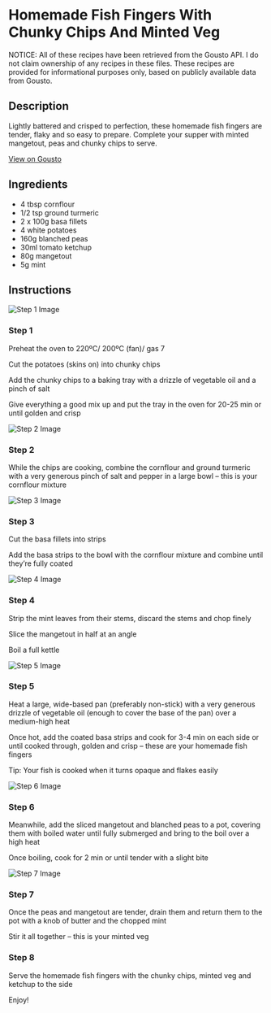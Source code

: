 # Homemade Fish Fingers With Chunky Chips And Minted Veg

NOTICE: All of these recipes have been retrieved from the Gousto API. I do not claim ownership of any recipes in these files. These recipes are provided for informational purposes only, based on publicly available data from Gousto.

## Description

Lightly battered and crisped to perfection, these homemade fish fingers are tender, flaky and so easy to prepare. Complete your supper with minted mangetout, peas and chunky chips to serve.

[View on Gousto](https://www.gousto.co.uk/recipes/cookbook/homemade-fish-fingers-chunky-chips-minted-veg)

## Ingredients

- 4 tbsp cornflour
- 1/2 tsp ground turmeric
- 2 x 100g basa fillets
- 4 white potatoes
- 160g blanched peas
- 30ml tomato ketchup 
- 80g mangetout
- 5g mint

## Instructions

![Step 1 Image](https://production-media.gousto.co.uk/cms/recipe-step-image/step-1-1599054098412-x200.jpg)

### Step 1

Preheat the oven to 220ºC/ 200ºC (fan)/ gas 7

Cut the potatoes (skins on) into chunky chips

Add the chunky chips to a baking tray with a drizzle of vegetable oil and a pinch of salt

Give everything a good mix up and put the tray in the oven for 20-25 min or until golden and crisp

![Step 2 Image](https://production-media.gousto.co.uk/cms/recipe-step-image/step-2-1599054109325-x200.jpg)

### Step 2

While the chips are cooking, combine the cornflour and ground turmeric with a very generous pinch of salt and pepper in a large bowl – this is your cornflour mixture

![Step 3 Image](https://production-media.gousto.co.uk/cms/recipe-step-image/step-3-1599054116607-x200.jpg)

### Step 3

Cut the basa fillets into strips

Add the basa strips to the bowl with the cornflour mixture and combine until they’re fully coated

![Step 4 Image](https://production-media.gousto.co.uk/cms/recipe-step-image/step-4-1599054122362-x200.jpg)

### Step 4

Strip the mint leaves from their stems, discard the stems and chop finely

Slice the mangetout in half at an angle

Boil a full kettle

![Step 5 Image](https://production-media.gousto.co.uk/cms/recipe-step-image/step-5-1599054127292-x200.jpg)

### Step 5

Heat a large, wide-based pan (preferably non-stick) with a very generous drizzle of vegetable oil (enough to cover the base of the pan) over a medium-high heat

Once hot, add the coated basa strips and cook for 3-4 min on each side or until cooked through, golden and crisp – these are your homemade fish fingers

Tip: Your fish is cooked when it turns opaque and flakes easily

![Step 6 Image](https://production-media.gousto.co.uk/cms/recipe-step-image/Step-6-1599054140002-x200.jpg)

### Step 6

Meanwhile, add the sliced mangetout and blanched peas to a pot, covering them with boiled water until fully submerged and bring to the boil over a high heat

Once boiling, cook for 2 min or until tender with a slight bite

![Step 7 Image](https://production-media.gousto.co.uk/cms/recipe-step-image/Step-7-1599054147375-x200.jpg)

### Step 7

Once the peas and mangetout are tender, drain them and return them to the pot with a knob of butter and the chopped mint

Stir it all together – this is your minted veg

### Step 8

Serve the homemade fish fingers with the chunky chips, minted veg and ketchup to the side

Enjoy!


